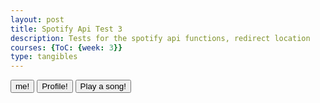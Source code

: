```yaml
---
layout: post
title: Spotify Api Test 3
description: Tests for the spotify api functions, redirect location
courses: {ToC: {week: 3}}
type: tangibles
---
```


<button type="button" id="me-button">me!</button>
<button type="button" id="login-button">Profile!</button>
<button type="button" id="playSong-button">Play a song!</button>


<script type="module">
    let codeVerifier2 = localStorage.getItem('code_verifier');
    const urlParams = new URLSearchParams(window.location.search);
    let code = urlParams.get('code');
    const redirectUri = 'https://toby-leeder.github.io/CSABlog/2023/09/05/Spotify-Api-2.html';
    const clientId = 'a76d4532c6e14dd7bd7393e3fccc1185';

    let body = new URLSearchParams({
        grant_type: 'authorization_code',
        code: code,
        redirect_uri: redirectUri,
        client_id: clientId,
        code_verifier: codeVerifier2
    });

    fetch('https://accounts.spotify.com/api/token', {
        method: 'POST',
        headers: {
        'Content-Type': 'application/x-www-form-urlencoded'
        },
        body: body
    })
        .then(response => {
        if (!response.ok) {
            throw new Error('HTTP status ' + response.status);
        }
        return response.json();
        })
        .then(data => {
            console.log("localStorageIng")
            localStorage.setItem('access_token', data.access_token);
        })
        .catch(error => {
        console.error('Error:', error);
        });

    async function getProfile() {
        var accessToken = localStorage.getItem('access_token');
    
        const response = await fetch('https://api.spotify.com/v1/me/player', {
        headers: {
            Authorization: 'Bearer ' + accessToken
        }
        }).then(response => {
            if (!response.ok) {
                throw new Error('HTTP status ' + response.status);
            }
            return response.json();
        })
        .then(data => {
            // Handle the response data
        })
        .catch(error => {
            console.error('Error:', error);
        });
    }

    async function me() {
        var accessToken = localStorage.getItem('access_token');
    
        const response = await fetch('https://api.spotify.com/v1/me', {
        headers: {
            Authorization: 'Bearer ' + accessToken
        }
        }).then(response => {
            if (!response.ok) {
                throw new Error('HTTP status ' + response.status);
            }
            return response.json();
        })
        .then(data => {
            console.log(data)  
        })
        .catch(error => {
            console.error('Error:', error);
        });
    }

    async function playSong() {
        var accessToken = localStorage.getItem('access_token');
    
        const response = await fetch('https://api.spotify.com/v1/me/player/queue?uri=spotify:track:4iV5W9uYEdYUVa79Axb7Rh', {
        method : "POST",
        headers: {
            Authorization: 'Bearer ' + accessToken
        }
        }).then(response => {
            if (!response.ok) {
                throw new Error('HTTP status ' + response.status);
            }
            return response.json();
        })
        .then(data => {
            console.log(data)  
        })
        .catch(error => {
            console.error('Error:', error);
        });
    
    }
    document.getElementById('me-button').addEventListener('click', function() { me();}, false);
    document.getElementById('login-button').addEventListener('click', function() { getProfile();}, false);
    document.getElementById('playSong-button').addEventListener('click', function() { playSong();}, false);

</script>